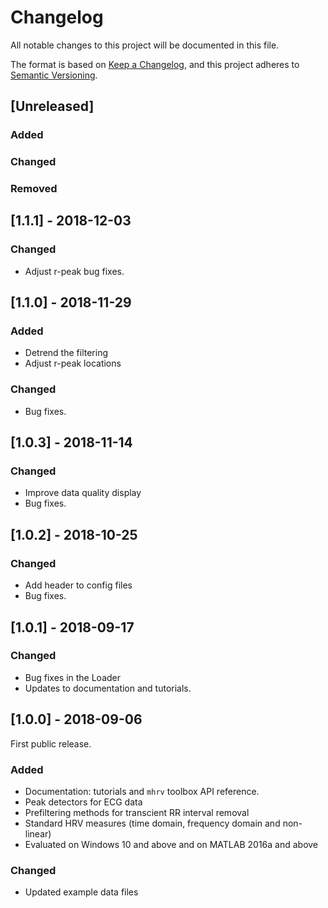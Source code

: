 # Changelog

All notable changes to this project will be documented in this file.

The format is based on [Keep a Changelog](https://keepachangelog.com/en/1.0.0/),
and this project adheres to [Semantic Versioning](https://semver.org/spec/v2.0.0.html).

## [Unreleased]

### Added

### Changed

### Removed

## [1.1.1] - 2018-12-03

### Changed

- Adjust r-peak bug fixes.

## [1.1.0] - 2018-11-29

### Added

- Detrend the filtering
- Adjust r-peak locations

### Changed
- Bug fixes.

## [1.0.3] - 2018-11-14

### Changed
- Improve data quality display
- Bug fixes.

## [1.0.2] - 2018-10-25

### Changed
- Add header to config files
- Bug fixes.

## [1.0.1] - 2018-09-17

### Changed
- Bug fixes in the Loader
- Updates to documentation and tutorials.

## [1.0.0] - 2018-09-06

First public release.

### Added
- Documentation: tutorials and `mhrv` toolbox API reference.
- Peak detectors for ECG data
- Prefiltering methods for transcient RR interval removal
- Standard HRV measures (time domain, frequency domain and non-linear)
- Evaluated on Windows 10 and above and on MATLAB 2016a and above

### Changed
- Updated example data files
